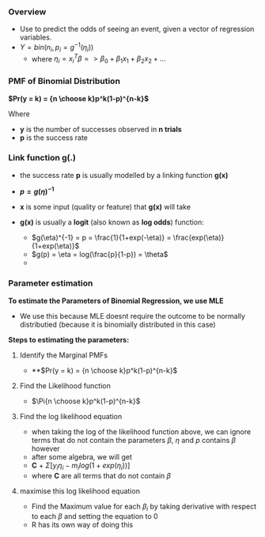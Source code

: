 ### Overview
- Use to predict the odds of seeing an event, given a vector of regression variables.
- $Y = bin(n_i , p_i = g^{-1}(\eta_i))$
	- where $\eta_i = x_{i}^{T}\beta => \beta_0 + \beta_1x_1 + \beta_2x_2 + ...$


### PMF of Binomial Distribution
**$Pr(y = k) = {n \choose k}p^k(1-p)^{n-k}$**

Where
- **y** is the number of successes observed in **n trials**
- **p** is the success rate

### Link function g(.)
- the success rate **p** is usually modelled by a linking function **g(x)**
- **$p = g(\eta)^{-1}$**
- **x** is some input (quality or feature) that **g(x)** will take

- **g(x)** is usually a **logit** (also known as **log odds**) function:
	- $g(\eta)^{-1} = p = \frac{1}{1+exp(-\eta)} = \frac{exp(\eta)}{1+exp(\eta)}$ 
	- $g(p) = \eta = log(\frac{p}{1-p}) = \theta$
	- 

### Parameter estimation
**To estimate the Parameters of Binomial Regression, we use  MLE**
- We use this because MLE doesnt require the outcome to be normally distributied (because it is binomially distributed in this case)

**Steps to estimating the parameters:**
1. Identify the Marginal PMFs
	- **$Pr(y = k) = {n \choose k}p^k(1-p)^{n-k}$

1. Find the Likelihood function 
	- $\Pi{n \choose k}p^k(1-p)^{n-k}$

2. Find the log likelihood equation
	- when taking the log of the likelihood function above, we can ignore terms that do not contain the parameters $\beta$, $\eta$ and $p$ contains $\beta$ however
	- after some algebra, we will get
	- **C** + $\Sigma[y_i\eta_i - m_ilog(1+exp(\eta_i))]$
	- where **C** are all terms that do not contain $\beta$

3. maximise this log likelihood equation
	- Find the Maximum value  for each $\beta_i$ by taking derivative with respect to each $\beta$ and setting the equation to 0
	- R has its own way of doing this










